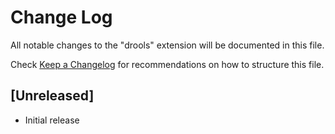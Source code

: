 # Change Log

All notable changes to the "drools" extension will be documented in this file.

Check [Keep a Changelog](http://keepachangelog.com/) for recommendations on how to structure this file.

## [Unreleased]

- Initial release